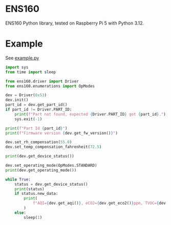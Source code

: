 # ENS160
ENS160 Python library, tested on Raspberry Pi 5 with Python 3.12.

# Example

See [example.py](https://github.com/altera2015/ENS160/blob/main/src/example.py)

```python
import sys
from time import sleep

from ens160.driver import Driver
from ens160.enumerations import OpModes

dev = Driver(0x53)
dev.init()
part_id = dev.get_part_id()
if part_id != Driver.PART_ID:
    print(f"Part not found, expected {Driver.PART_ID} got {part_id}.")
    sys.exit(-1)

print(f"Part Id {part_id}")
print(f"Firmware version {dev.get_fw_version()}")

dev.set_rh_compensation(55.0)
dev.set_temp_compensation_fahrenheit(72.5)

print(dev.get_device_status())

dev.set_operating_mode(OpModes.STANDARD)
print(dev.get_operating_mode())

while True:
    status = dev.get_device_status()
    print(status)
    if status.new_data:
        print(
            f"AQI={dev.get_aqi()}, eCO2={dev.get_eco2()}ppm, TVOC={dev.get_tvoc()}ppb"
        )
    else:
        sleep(1)
```
